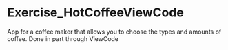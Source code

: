 # Exercise_HotCoffeeViewCode
App for a coffee maker that allows you to choose the types and amounts of coffee. Done in part through ViewCode
